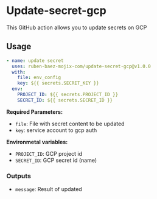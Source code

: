 # Update-secret-gcp

This GitHub action allows you to update secrets on GCP

## Usage

```yml
- name: update secret
  uses: ruben-baez-mojix-com/update-secret-gcp@v1.0.0
  with:
    file: env_config
    key: ${{ secrets.SECRET_KEY }}
  env:
    PROJECT_ID: ${{ secrets.PROJECT_ID }}
    SECRET_ID: ${{ secrets.SECRET_ID }}
```

**Required Parameters:**

- `file`: File with secret content to be updated
- `key`: service account to gcp auth

**Environmetal variables:**

- `PROJECT_ID`: GCP project id
- `SECRET_ID`: GCP secret id (name)

### Outputs

- `message`: Result of updated
